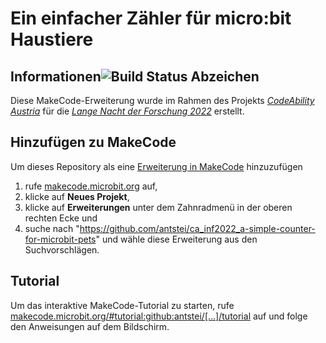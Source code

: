 # Ein einfacher Zähler für micro:bit Haustiere

## Informationen![Build Status Abzeichen](https://github.com/antstei/ca_inf2022_a-simple-counter-for-microbit-pets/workflows/MakeCode/badge.svg)
Diese MakeCode-Erweiterung wurde im Rahmen des Projekts _[CodeAbility Austria](https://codeability.uibk.ac.at)_ für die _[Lange Nacht der Forschung 2022](https://langenachtderforschung.at/station/2903)_ erstellt.

## Hinzufügen zu MakeCode

Um dieses Repository als eine [Erweiterung in MakeCode](https://makecode.microbit.org/extensions) hinzuzufügen

1. rufe [makecode.microbit.org](https://makecode.microbit.org/) auf,
2. klicke auf **Neues Projekt**,
3. klicke auf **Erweiterungen** unter dem Zahnradmenü in der oberen rechten Ecke und
4. suche nach "https://github.com/antstei/ca_inf2022_a-simple-counter-for-microbit-pets" und wähle diese Erweiterung aus den Suchvorschlägen.

## Tutorial
Um das interaktive MakeCode-Tutorial zu starten, rufe [makecode.microbit.org/#tutorial:github:antstei/[...]/tutorial](https://makecode.microbit.org/#tutorial:github:antstei/ca_inf2022_a-simple-counter-for-microbit-pets/tutorial) auf und folge den Anweisungen auf dem Bildschirm.